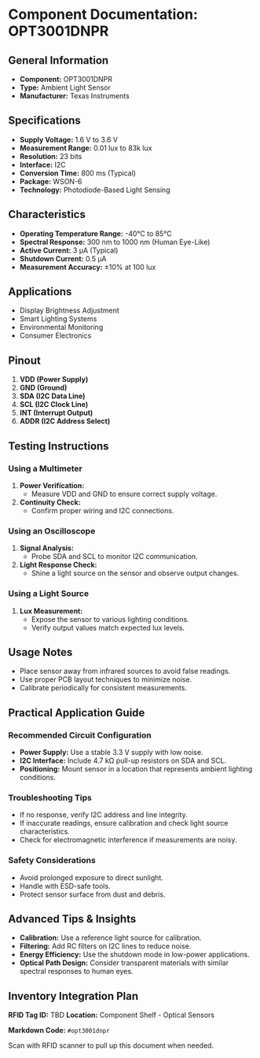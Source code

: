 # Component Documentation: OPT3001DNPR

## General Information

- **Component:** OPT3001DNPR
- **Type:** Ambient Light Sensor
- **Manufacturer:** Texas Instruments

## Specifications

- **Supply Voltage:** 1.6 V to 3.6 V
- **Measurement Range:** 0.01 lux to 83k lux
- **Resolution:** 23 bits
- **Interface:** I2C
- **Conversion Time:** 800 ms (Typical)
- **Package:** WSON-6
- **Technology:** Photodiode-Based Light Sensing

## Characteristics

- **Operating Temperature Range:** -40°C to 85°C
- **Spectral Response:** 300 nm to 1000 nm (Human Eye-Like)
- **Active Current:** 3 µA (Typical)
- **Shutdown Current:** 0.5 µA
- **Measurement Accuracy:** ±10% at 100 lux

## Applications

- Display Brightness Adjustment
- Smart Lighting Systems
- Environmental Monitoring
- Consumer Electronics

## Pinout

1. **VDD (Power Supply)**
2. **GND (Ground)**
3. **SDA (I2C Data Line)**
4. **SCL (I2C Clock Line)**
5. **INT (Interrupt Output)**
6. **ADDR (I2C Address Select)**

## Testing Instructions

### Using a Multimeter

1. **Power Verification:**
    - Measure VDD and GND to ensure correct supply voltage.
2. **Continuity Check:**
    - Confirm proper wiring and I2C connections.

### Using an Oscilloscope

1. **Signal Analysis:**
    - Probe SDA and SCL to monitor I2C communication.
2. **Light Response Check:**
    - Shine a light source on the sensor and observe output changes.

### Using a Light Source

1. **Lux Measurement:**
    - Expose the sensor to various lighting conditions.
    - Verify output values match expected lux levels.

## Usage Notes

- Place sensor away from infrared sources to avoid false readings.
- Use proper PCB layout techniques to minimize noise.
- Calibrate periodically for consistent measurements.

## Practical Application Guide

### Recommended Circuit Configuration

- **Power Supply:** Use a stable 3.3 V supply with low noise.
- **I2C Interface:** Include 4.7 kΩ pull-up resistors on SDA and SCL.
- **Positioning:** Mount sensor in a location that represents ambient lighting conditions.

### Troubleshooting Tips

- If no response, verify I2C address and line integrity.
- If inaccurate readings, ensure calibration and check light source characteristics.
- Check for electromagnetic interference if measurements are noisy.

### Safety Considerations

- Avoid prolonged exposure to direct sunlight.
- Handle with ESD-safe tools.
- Protect sensor surface from dust and debris.

## Advanced Tips & Insights

- **Calibration:** Use a reference light source for calibration.
- **Filtering:** Add RC filters on I2C lines to reduce noise.
- **Energy Efficiency:** Use the shutdown mode in low-power applications.
- **Optical Path Design:** Consider transparent materials with similar spectral responses to human eyes.

## Inventory Integration Plan

**RFID Tag ID:** TBD **Location:** Component Shelf - Optical Sensors

**Markdown Code:** `#opt3001dnpr`

Scan with RFID scanner to pull up this document when needed.